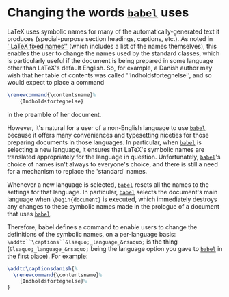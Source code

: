 # Changing the words [`babel`](http://ctan.org/pkg/babel) uses

LaTeX uses symbolic names for many of the automatically-generated
text it produces (special-purpose section headings, captions, etc.).
As noted in [''LaTeX fixed names''](./FAQ-fixnam.html) (which
includes a list of the names themselves),
this enables the user to change the
names used by the standard classes, which is particularly useful if
the document is being prepared in some language other than LaTeX's
default English.  So, for example, a Danish author may wish that her
table of contents was called ''Indholdsfortegnelse'', and so 
would expect to place a command
```latex
\renewcommand{\contentsname}%
    {Indholdsfortegnelse}
```
in the preamble of her document.

However, it's natural for a user of a non-English language to use
[`babel`](http://ctan.org/pkg/babel), because it offers many conveniences and typesetting
niceties for those preparing documents in those languages.  In
particular, when [`babel`](http://ctan.org/pkg/babel) is selecting a new language, it
ensures that LaTeX's symbolic names are translated appropriately
for the language in question.  Unfortunately, [`babel`](http://ctan.org/pkg/babel)'s choice
of names isn't always to everyone's choice, and there is still a need
for a mechanism to replace the 'standard' names.

Whenever a new language is selected, [`babel`](http://ctan.org/pkg/babel) resets all the
names to the settings for that language.  In particular,
[`babel`](http://ctan.org/pkg/babel) selects the document's main language when
`\begin{document}` is executed, which immediately destroys
any changes to these symbolic names made in the prologue of a document
that uses [`babel`](http://ctan.org/pkg/babel). 

Therefore, babel defines a command to enable users to change the
definitions of the symbolic names, on a per-language basis:
`\addto``\captions``&lsaquo;_language_&rsaquo;` is the thing
(`&lsaquo;_language_&rsaquo;` being the language option you gave to
[`babel`](http://ctan.org/pkg/babel) in the first place).  For example:
<!-- {% raw %} -->
```latex
\addto\captionsdanish{%
  \renewcommand{\contentsname}%
    {Indholdsfortegnelse}%
}
```
<!-- {% endraw %} -->


